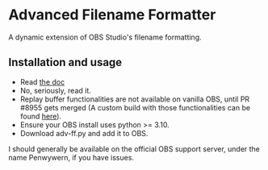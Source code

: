 # Advanced Filename Formatter

A dynamic extension of OBS Studio's filename formatting.


## Installation and usage

- Read [the doc](https://github.com/Penwy/adv-ff/blob/main/docs/doc.md)
- No, seriously, read it.
- Replay buffer functionalities are not available on vanilla OBS, until PR #8955 gets merged (A custom build with those functionalities can be found [here](https://github.com/Penwy/obs-studio/actions/runs/9683386881)).
- Ensure your OBS install uses python >= 3.10.
- Download adv-ff.py and add it to OBS.

I should generally be available on the official OBS support server, under the name Penwywern, if you have issues.

